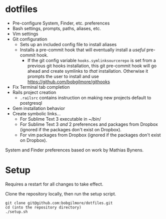 dotfiles
========
* Pre-configure System, Finder, etc. preferences
* Bash settings, prompts, paths, aliases, etc.
* Vim settings
* Git configuration
    * Sets up an included config file to install aliases
    * Installs a pre-commit hook that will eventually install a *useful* pre-commit hook.
        * If the git config variable `hooks.symlinksourcerepo` is set from a previous git hooks installation, this git pre-commit hook will go ahead and create symlinks to *that* installation.  Otherwise it prompts the user to install and use https://github.com/bobgilmore/githooks
* Fix Terminal tab completion
* Rails project creation
    * `.railsrc` contains instruction on making new projects default to postgresql
* Gem installation behavior
* Create symbolic links...
    * For Sublime Text 3 executable in ~/bin/
    * For Sublime Text 3 *and* 2 preferences and packages from Dropbox (ignored if the packages don't exist on Dropbox).
    * For vim packages from Dropbox (ignored if the packages don't exist on Dropbox).

System and Finder preferences based on work by Mathias Bynens.

Setup
=====
Requires a restart for all changes to take effect.

Clone the repository locally, then run the setup script.

    git clone git@github.com:bobgilmore/dotfiles.git
    cd (into the repository directory)
    ./setup.sh
